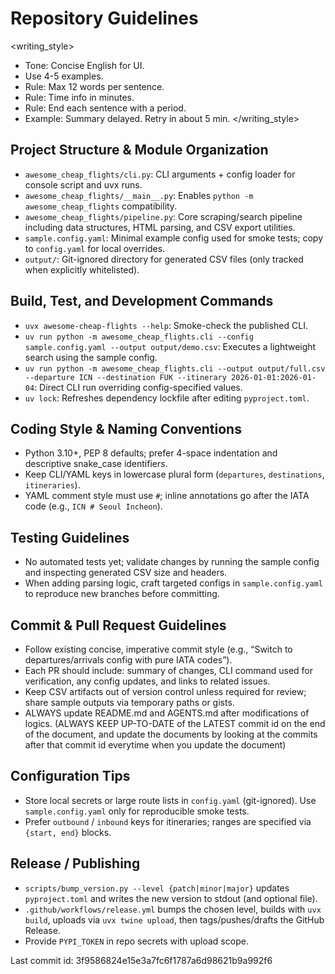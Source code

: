 # Repository Guidelines

<writing_style>
- Tone: Concise English for UI.
- Use 4-5 examples.
- Rule: Max 12 words per sentence.
- Rule: Time info in minutes.
- Rule: End each sentence with a period.
- Example: Summary delayed. Retry in about 5 min.
</writing_style>


## Project Structure & Module Organization
- `awesome_cheap_flights/cli.py`: CLI arguments + config loader for console script and uvx runs.
- `awesome_cheap_flights/__main__.py`: Enables `python -m awesome_cheap_flights` compatibility.
- `awesome_cheap_flights/pipeline.py`: Core scraping/search pipeline including data structures, HTML parsing, and CSV export utilities.
- `sample.config.yaml`: Minimal example config used for smoke tests; copy to `config.yaml` for local overrides.
- `output/`: Git-ignored directory for generated CSV files (only tracked when explicitly whitelisted).

## Build, Test, and Development Commands
- `uvx awesome-cheap-flights --help`: Smoke-check the published CLI.
- `uv run python -m awesome_cheap_flights.cli --config sample.config.yaml --output output/demo.csv`: Executes a lightweight search using the sample config.
- `uv run python -m awesome_cheap_flights.cli --output output/full.csv --departure ICN --destination FUK --itinerary 2026-01-01:2026-01-04`: Direct CLI run overriding config-specified values.
- `uv lock`: Refreshes dependency lockfile after editing `pyproject.toml`.

## Coding Style & Naming Conventions
- Python 3.10+, PEP 8 defaults; prefer 4-space indentation and descriptive snake_case identifiers.
- Keep CLI/YAML keys in lowercase plural form (`departures`, `destinations`, `itineraries`).
- YAML comment style must use `#`; inline annotations go after the IATA code (e.g., `ICN # Seoul Incheon`).

## Testing Guidelines
- No automated tests yet; validate changes by running the sample config and inspecting generated CSV size and headers.
- When adding parsing logic, craft targeted configs in `sample.config.yaml` to reproduce new branches before committing.

## Commit & Pull Request Guidelines
- Follow existing concise, imperative commit style (e.g., “Switch to departures/arrivals config with pure IATA codes”).
- Each PR should include: summary of changes, CLI command used for verification, any config updates, and links to related issues.
- Keep CSV artifacts out of version control unless required for review; share sample outputs via temporary paths or gists.
- ALWAYS update README.md and AGENTS.md after modifications of logics. (ALWAYS KEEP UP-TO-DATE of the LATEST commit id on the end of the document, and update the documents by looking at the commits after that commit id everytime when you update the document)

## Configuration Tips
- Store local secrets or large route lists in `config.yaml` (git-ignored). Use `sample.config.yaml` only for reproducible smoke tests.
- Prefer `outbound` / `inbound` keys for itineraries; ranges are specified via `{start, end}` blocks.

## Release / Publishing
- `scripts/bump_version.py --level {patch|minor|major}` updates `pyproject.toml` and writes the new version to stdout (and optional file).
- `.github/workflows/release.yml` bumps the chosen level, builds with `uvx build`, uploads via `uvx twine upload`, then tags/pushes/drafts the GitHub Release.
- Provide `PYPI_TOKEN` in repo secrets with upload scope.

Last commit id: 3f9586824e15e3a7fc6f1787a6d98621b9a992f6
